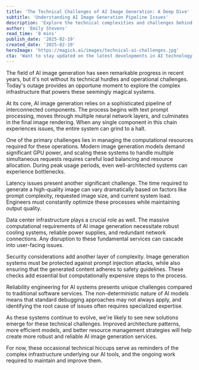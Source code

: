 ```yaml
---
title: 'The Technical Challenges of AI Image Generation: A Deep Dive'
subtitle: 'Understanding AI Image Generation Pipeline Issues'
description: 'Explore the technical complexities and challenges behind AI image generation systems, from computational resources to infrastructure requirements, and learn why occasional service disruptions occur in these sophisticated systems.'
author: 'Emily Stevens'
read_time: '8 mins'
publish_date: '2025-02-19'
created_date: '2025-02-19'
heroImage: 'https://magick.ai/images/technical-ai-challenges.jpg'
cta: 'Want to stay updated on the latest developments in AI technology and infrastructure? Follow us on LinkedIn for in-depth analysis and expert insights into the future of artificial intelligence.'
---
```


The field of AI image generation has seen remarkable progress in recent years, but it's not without its technical hurdles and operational challenges. Today's outage provides an opportune moment to explore the complex infrastructure that powers these seemingly magical systems.

At its core, AI image generation relies on a sophisticated pipeline of interconnected components. The process begins with text prompt processing, moves through multiple neural network layers, and culminates in the final image rendering. When any single component in this chain experiences issues, the entire system can grind to a halt.

One of the primary challenges lies in managing the computational resources required for these operations. Modern image generation models demand significant GPU power, and scaling these systems to handle multiple simultaneous requests requires careful load balancing and resource allocation. During peak usage periods, even well-architected systems can experience bottlenecks.

Latency issues present another significant challenge. The time required to generate a high-quality image can vary dramatically based on factors like prompt complexity, requested image size, and current system load. Engineers must constantly optimize these processes while maintaining output quality.

Data center infrastructure plays a crucial role as well. The massive computational requirements of AI image generation necessitate robust cooling systems, reliable power supplies, and redundant network connections. Any disruption to these fundamental services can cascade into user-facing issues.

Security considerations add another layer of complexity. Image generation systems must be protected against prompt injection attacks, while also ensuring that the generated content adheres to safety guidelines. These checks add essential but computationally expensive steps to the process.

Reliability engineering for AI systems presents unique challenges compared to traditional software services. The non-deterministic nature of AI models means that standard debugging approaches may not always apply, and identifying the root cause of issues often requires specialized expertise.

As these systems continue to evolve, we're likely to see new solutions emerge for these technical challenges. Improved architecture patterns, more efficient models, and better resource management strategies will help create more robust and reliable AI image generation services.

For now, these occasional technical hiccups serve as reminders of the complex infrastructure underlying our AI tools, and the ongoing work required to maintain and improve them.
